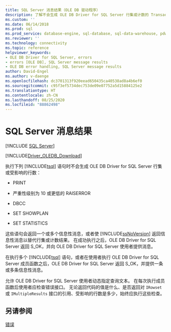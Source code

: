 ```yaml
---
title: SQL Server 消息结果（OLE DB 驱动程序）
description: 了解不会生成 OLE DB Driver for SQL Server 行集或计数的 Transact-SQL 语句及其预期返回值。
ms.custom: ''
ms.date: 06/14/2018
ms.prod: sql
ms.prod_service: database-engine, sql-database, sql-data-warehouse, pdw
ms.reviewer: ''
ms.technology: connectivity
ms.topic: reference
helpviewer_keywords:
- OLE DB Driver for SQL Server, errors
- errors [OLE DB], SQL Server message results
- OLE DB error handling, SQL Server message results
author: David-Engel
ms.author: v-daenge
ms.openlocfilehash: dc3701313f920eead650435ca40538ad8a4b6ef0
ms.sourcegitcommit: c95f3ef5734dec753de09e07752a5d15884125e2
ms.translationtype: HT
ms.contentlocale: zh-CN
ms.lasthandoff: 08/25/2020
ms.locfileid: "88862498"
---
```

# <a name="sql-server-message-results"></a>SQL Server 消息结果
[!INCLUDE [SQL Server](../../../includes/applies-to-version/sql-asdb-asdbmi-asa-pdw.md)]

[!INCLUDE[Driver_OLEDB_Download](../../../includes/driver_oledb_download.md)]

执行下列 [!INCLUDE[tsql](../../../includes/tsql-md.md)] 语句时不会生成 OLE DB Driver for SQL Server 行集或受影响的行数：  
  
-   PRINT  
  
-   严重性级别为 10 或更低的 RAISERROR  
  
-   DBCC  
  
-   SET SHOWPLAN  
  
-   SET STATISTICS  
  
 这些语句会返回一个或多个信息性消息，或者使 [!INCLUDE[ssNoVersion](../../../includes/ssnoversion-md.md)] 返回信息性消息以替代行集或计数结果。 在成功执行之后，OLE DB Driver for SQL Server 返回 S_OK，并向 OLE DB Driver for SQL Server 使用者提供消息。  
  
 在执行多个 [!INCLUDE[tsql](../../../includes/tsql-md.md)] 语句，或者在使用者执行 OLE DB Driver for SQL Server 成员函数之后，OLE DB Driver for SQL Server 返回 S_OK，并提供一条或多条信息性消息。  
  
允许 OLE DB Driver for SQL Server 使用者动态指定查询文本。 在每次执行成员函数后使用者应检查错误接口。 无论返回代码的值是什么、是否返回对 `IRowset` 或 `IMultipleResults` 接口的引用、受影响的行数是多少，始终应执行这些检查。
  
## <a name="see-also"></a>另请参阅  
 [错误](../../oledb/ole-db-errors/errors.md)  
  
  
